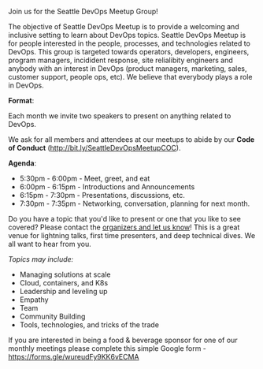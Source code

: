 Join us for the Seattle DevOps Meetup Group!

The objective of Seattle DevOps Meetup is to provide a welcoming and inclusive setting to learn about DevOps topics. Seattle DevOps Meetup is for people interested in the people, processes, and technologies related to DevOps. This group is targeted towards operators, developers, engineers, program managers, incidident response, site relialibity engineers and anybody with an interest in DevOps (product managers, marketing, sales, customer support, people ops, etc). We believe that everybody plays a role in DevOps.

**Format**:

Each month we invite two speakers to present on anything related to DevOps. 

 We ask for all members and attendees at our meetups to abide by our **Code of Conduct** (http://bit.ly/SeattleDevOpsMeetupCOC).

**Agenda**:

* 5:30pm - 6:00pm - Meet, greet, and eat
* 6:00pm - 6:15pm - Introductions and Announcements
* 6:15pm - 7:30pm - Presentations, discussions, etc.
* 7:30pm - 7:35pm - Networking, conversation, planning for next month.


Do you have a topic that you'd like to present or one that you like to see covered?  Please contact the [organizers and let us know](http://www.meetup.com/Seattle-DevOps-Meetup/suggestion/)!  This is a great venue for lightning talks, first time presenters, and deep technical dives.  We all want to hear from you.

*Topics may include:*

* Managing solutions at scale
* Cloud, containers, and K8s
* Leadership and leveling up
* Empathy
* Team
* Community Building
* Tools, technologies, and tricks of the trade

If you are interested in being a food & beverage sponsor for one of our monthly meetings please complete this simple Google form - https://forms.gle/wureudFy9KK6vECMA
